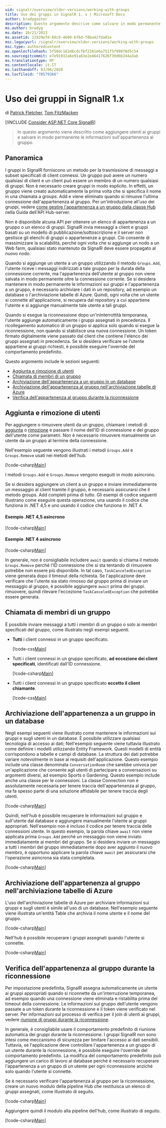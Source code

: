 ```yaml
---
uid: signalr/overview/older-versions/working-with-groups
title: Uso dei gruppi in SignalR 1. x | Microsoft Docs
author: bradygaster
description: Questo argomento descrive come salvare in modo permanente le informazioni sull'appartenenza ai gruppi con l'API Hub.
ms.author: bradyg
ms.date: 10/21/2013
ms.assetid: 22929efd-68c9-4609-b76d-f8ba42fda01e
msc.legacyurl: /signalr/overview/older-versions/working-with-groups
msc.type: authoredcontent
ms.openlocfilehash: 5f50dc162d6cdcfbf2261e6a751f5f99078d5c54
ms.sourcegitcommit: e7e91932a6e91a63e2e46417626f39d6b244a3ab
ms.translationtype: MT
ms.contentlocale: it-IT
ms.lasthandoff: 03/06/2020
ms.locfileid: "78579366"
---
```

# <a name="working-with-groups-in-signalr-1x"></a>Uso dei gruppi in SignalR 1.x

di [Patrick Fletcher](https://github.com/pfletcher), [Tom FitzMacken](https://github.com/tfitzmac)

[!INCLUDE [Consider ASP.NET Core SignalR](~/includes/signalr/signalr-version-disambiguation.md)]

> In questo argomento viene descritto come aggiungere utenti ai gruppi e salvare in modo permanente le informazioni sull'appartenenza al gruppo.

## <a name="overview"></a>Panoramica

I gruppi in SignalR forniscono un metodo per la trasmissione di messaggi a subset specificati di client connessi. Un gruppo può avere un numero qualsiasi di client e un client può essere un membro di un numero qualsiasi di gruppi. Non è necessario creare gruppi in modo esplicito. In effetti, un gruppo viene creato automaticamente la prima volta che si specifica il nome in una chiamata a groups. Add e viene eliminato quando si rimuove l'ultima connessione dall'appartenenza al gruppo. Per un'introduzione all'uso dei gruppi, vedere [come gestire l'appartenenza a un gruppo dalla classe Hub](index.md) nella Guida dell'API Hub-server.

Non è disponibile alcuna API per ottenere un elenco di appartenenza a un gruppo o un elenco di gruppi. SignalR invia messaggi a client e gruppi basati su un modello di pubblicazione/sottoscrizione e il server non gestisce gli elenchi di gruppi o appartenenze a gruppi. Ciò consente di massimizzare la scalabilità, perché ogni volta che si aggiunge un nodo a un Web farm, qualsiasi stato mantenuto da SignalR deve essere propagato al nuovo nodo.

Quando si aggiunge un utente a un gruppo utilizzando il metodo `Groups.Add`, l'utente riceve i messaggi indirizzati a tale gruppo per la durata della connessione corrente, ma l'appartenenza dell'utente al gruppo non viene salvata in modo permanente oltre la connessione corrente. Se si desidera mantenere in modo permanente le informazioni sui gruppi e l'appartenenza a un gruppo, è necessario archiviare i dati in un repository, ad esempio un database o l'archiviazione tabelle di Azure. Quindi, ogni volta che un utente si connette all'applicazione, si recupera dal repository a cui appartiene l'utente e si aggiunge manualmente tale utente a tali gruppi.

Quando si esegue la riconnessione dopo un'ininterrottità temporanea, l'utente aggiunge automaticamente i gruppi assegnati in precedenza. Il ricollegamento automatico di un gruppo si applica solo quando si esegue la riconnessione, non quando si stabilisce una nuova connessione. Un token firmato digitalmente viene passato dal client che contiene l'elenco dei gruppi assegnati in precedenza. Se si desidera verificare se l'utente appartiene ai gruppi richiesti, è possibile eseguire l'override del comportamento predefinito.

Questo argomento include le sezioni seguenti:

- [Aggiunta e rimozione di utenti](#add)
- [Chiamata di membri di un gruppo](#call)
- [Archiviazione dell'appartenenza a un gruppo in un database](#storedatabase)
- [Archiviazione dell'appartenenza al gruppo nell'archiviazione tabelle di Azure](#storeazuretable)
- [Verifica dell'appartenenza al gruppo durante la riconnessione](#verify)

<a id="add"></a>

## <a name="adding-and-removing-users"></a>Aggiunta e rimozione di utenti

Per aggiungere o rimuovere utenti da un gruppo, chiamare i metodi di [aggiunta](https://msdn.microsoft.com/library/microsoft.aspnet.signalr.igroupmanager.add(v=vs.111).aspx) o [rimozione](https://msdn.microsoft.com/library/microsoft.aspnet.signalr.igroupmanager.remove(v=vs.111).aspx) e passare il nome dell'ID di connessione e del gruppo dell'utente come parametri. Non è necessario rimuovere manualmente un utente da un gruppo al termine della connessione.

Nell'esempio seguente vengono illustrati i metodi `Groups.Add` e `Groups.Remove` usati nei metodi dell'hub.

[!code-csharp[Main](working-with-groups/samples/sample1.cs?highlight=5,10)]

I metodi `Groups.Add` e `Groups.Remove` vengono eseguiti in modo asincrono.

Se si desidera aggiungere un client a un gruppo e inviare immediatamente un messaggio al client tramite il gruppo, è necessario assicurarsi che il metodo groups. Add completi prima di tutto. Gli esempi di codice seguenti illustrano come eseguire questa operazione, una usando il codice che funziona in .NET 4,5 e uno usando il codice che funziona in .NET 4.

#### <a name="asynchronous-net-45-example"></a>Esempio .NET 4,5 asincrono

[!code-csharp[Main](working-with-groups/samples/sample2.cs?highlight=1,3)]

#### <a name="asynchronous-net-4-example"></a>Esempio .NET 4 asincrono

[!code-csharp[Main](working-with-groups/samples/sample3.cs?highlight=3-4)]

In generale, non è consigliabile includere `await` quando si chiama il metodo `Groups.Remove` perché l'ID connessione che si sta tentando di rimuovere potrebbe non essere più disponibile. In tal caso, `TaskCanceledException` viene generata dopo il timeout della richiesta. Se l'applicazione deve verificare che l'utente sia stato rimosso dal gruppo prima di inviare un messaggio al gruppo, è possibile aggiungere `await` prima dei gruppi. rimuovere, quindi rilevare l'eccezione `TaskCanceledException` che potrebbe essere generata.

<a id="call"></a>

## <a name="calling-members-of-a-group"></a>Chiamata di membri di un gruppo

È possibile inviare messaggi a tutti i membri di un gruppo o solo ai membri specificati del gruppo, come illustrato negli esempi seguenti.

- **Tutti** i client connessi in un gruppo specificato. 

    [!code-css[Main](working-with-groups/samples/sample4.css)]
- Tutti i client connessi in un gruppo specificato, **ad eccezione dei client specificati**, identificati dall'ID connessione. 

    [!code-csharp[Main](working-with-groups/samples/sample5.cs)]
- Tutti i client connessi in un gruppo specificato **eccetto il client chiamante**. 

    [!code-css[Main](working-with-groups/samples/sample6.css)]

<a id="storedatabase"></a>

## <a name="storing-group-membership-in-a-database"></a>Archiviazione dell'appartenenza a un gruppo in un database

Negli esempi seguenti viene illustrato come mantenere le informazioni sui gruppi e sugli utenti in un database. È possibile utilizzare qualsiasi tecnologia di accesso ai dati; Nell'esempio seguente viene tuttavia illustrato come definire i modelli utilizzando Entity Framework. Questi modelli di entità corrispondono a tabelle e campi di database. La struttura dei dati potrebbe variare notevolmente in base ai requisiti dell'applicazione. Questo esempio include una classe denominata `ConversationRoom` che sarebbe univoca per un'applicazione che consente agli utenti di partecipare a conversazioni su argomenti diversi, ad esempio Sports o Gardening. Questo esempio include anche una classe per le connessioni. La classe Connection non è assolutamente necessaria per tenere traccia dell'appartenenza al gruppo, ma fa spesso parte di una soluzione affidabile per tenere traccia degli utenti.

[!code-csharp[Main](working-with-groups/samples/sample7.cs)]

Quindi, nell'hub è possibile recuperare le informazioni sul gruppo e sull'utente dal database e aggiungere manualmente l'utente ai gruppi appropriati. Nell'esempio non è incluso il codice per tenere traccia delle connessioni utente. In questo esempio, la parola chiave `await` non viene applicata prima `Groups.Add` perché un messaggio non viene inviato immediatamente ai membri del gruppo. Se si desidera inviare un messaggio a tutti i membri del gruppo immediatamente dopo aver aggiunto il nuovo membro, è opportuno applicare la parola chiave `await` per assicurarsi che l'operazione asincrona sia stata completata.

[!code-csharp[Main](working-with-groups/samples/sample8.cs)]

<a id="storeazuretable"></a>

## <a name="storing-group-membership-in-azure-table-storage"></a>Archiviazione dell'appartenenza al gruppo nell'archiviazione tabelle di Azure

L'uso dell'archiviazione tabelle di Azure per archiviare informazioni sui gruppi e sugli utenti è simile all'uso di un database. Nell'esempio seguente viene illustrata un'entità Table che archivia il nome utente e il nome del gruppo.

[!code-csharp[Main](working-with-groups/samples/sample9.cs)]

Nell'hub è possibile recuperare i gruppi assegnati quando l'utente si connette.

[!code-csharp[Main](working-with-groups/samples/sample10.cs)]

<a id="verify"></a>

## <a name="verifying-group-membership-when-reconnecting"></a>Verifica dell'appartenenza al gruppo durante la riconnessione

Per impostazione predefinita, SignalR assegna automaticamente un utente ai gruppi appropriati quando si riconnette da un'interruzione temporanea, ad esempio quando una connessione viene eliminata e ristabilita prima del timeout della connessione. Le informazioni sul gruppo dell'utente vengono passate a un token durante la riconnessione e il token viene verificato nel server. Per informazioni sul processo di verifica per il join di utenti ai gruppi, vedere [riunione di gruppi durante la riconnessione](index.md).

In generale, è consigliabile usare il comportamento predefinito di riunione automatica dei gruppi durante la riconnessione. I gruppi SignalR non sono intesi come meccanismo di sicurezza per limitare l'accesso ai dati sensibili. Tuttavia, se l'applicazione deve controllare l'appartenenza a un gruppo di un utente durante la riconnessione, è possibile eseguire l'override del comportamento predefinito. La modifica del comportamento predefinito può aggiungere un carico di lavoro al database perché è necessario recuperare l'appartenenza a un gruppo di un utente per ogni riconnessione anziché solo quando l'utente si connette.

Se è necessario verificare l'appartenenza al gruppo per la riconnessione, creare un nuovo modulo della pipeline Hub che restituisca un elenco di gruppi assegnati, come illustrato di seguito.

[!code-csharp[Main](working-with-groups/samples/sample11.cs)]

Aggiungere quindi il modulo alla pipeline dell'hub, come illustrato di seguito.

[!code-csharp[Main](working-with-groups/samples/sample12.cs?highlight=10)]
